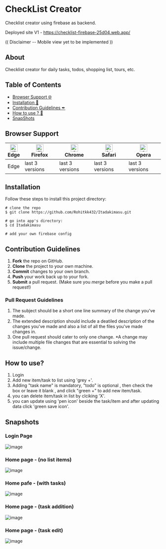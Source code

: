 # CheckList Creator
Checklist creator using firebase as backend. 

Deployed site V1 - https://checklist-firebase-25d04.web.app/

(( Disclaimer -- Mobile view yet to be implemented ))

## About
Checklist creator for daily tasks, todos, shopping list, tours, etc.

## Table of Contents
- [Browser Support 🌐](#browser-support)
- [Installation 🐣](#installation)
- [Contribution Guidelines ✒](#contribution-guidelines)
- [How to use ? 📖](#how-to-use)
- [SnapShots](#snapshots)

## Browser Support
| [<img src="https://raw.githubusercontent.com/alrra/browser-logos/master/src/edge/edge_48x48.png" alt="IE / Edge" width="24px" height="24px" />](http://godban.github.io/browsers-support-badges/)</br>Edge | [<img src="https://raw.githubusercontent.com/alrra/browser-logos/master/src/firefox/firefox_48x48.png" alt="Firefox" width="24px" height="24px" />](http://godban.github.io/browsers-support-badges/)</br>Firefox | [<img src="https://raw.githubusercontent.com/alrra/browser-logos/master/src/chrome/chrome_48x48.png" alt="Chrome" width="24px" height="24px" />](http://godban.github.io/browsers-support-badges/)</br>Chrome | [<img src="https://raw.githubusercontent.com/alrra/browser-logos/master/src/safari/safari_48x48.png" alt="Safari" width="24px" height="24px" />](http://godban.github.io/browsers-support-badges/)</br>Safari | [<img src="https://raw.githubusercontent.com/alrra/browser-logos/master/src/opera/opera_48x48.png" alt="Opera" width="24px" height="24px" />](http://godban.github.io/browsers-support-badges/)</br>Opera |
| --- | --- | --- | --- | --- |
| Edge | last 3 versions | last 3 versions | last 3 versions | last 3 versions |

## Installation

Follow these steps to install this project directory:

```
# clone the repo
$ git clone https://github.com/Rohitkk432/Itadakimasu.git

# go into app's directory:
$ cd Itadakimasu

# add your own firebase config
```

## Contribution Guidelines
1. **Fork** the repo on GitHub.
2. **Clone** the project to your own machine.
3. **Commit** changes to your own branch.
4. **Push** your work back up to your fork.
5. **Submit** a pull request.
(Make sure you *merge* before you make a pull request!)

### Pull Request Guidelines
1. The subject should be a short one line summary of the change you've made.
2. The extended description should include a deatiled description of the changes you've made and also a list of all the files you've made changes in.
3. One pull request should cater to only one change. *A change may include multiple file changes that are essential to solving the issue/change.

## How to use?
1. Login
2. Add new item/task to list using 'grey +'.
3. Adding "task name" is mandatory, "todo" is optional , then check the box or leave it blank , and click "green +" to add new item/task.
4. you can delete item/task in list by clciking 'X'.
5. you can update using 'pen icon' beside the task/item and after updating data click 'green save icon'.

## Snapshots

### Login Page
![image](https://user-images.githubusercontent.com/74586376/131902129-c7aca314-cfa2-4b47-b0c9-118332fa8f46.png)

### Home page - (no list items)
![image](https://user-images.githubusercontent.com/74586376/131902201-d8d312ee-eb0f-424a-b055-08e6fd06b21b.png)

### Home pafe - (with tasks)
![image](https://user-images.githubusercontent.com/74586376/131902340-71ae2340-97dc-40d4-8f87-88e8808ed3ca.png)

### Home page - (task addition)
![image](https://user-images.githubusercontent.com/74586376/131902442-5a877265-c055-4361-9765-f99e18f0e797.png)

### Home page - (task edit)
![image](https://user-images.githubusercontent.com/74586376/131902544-1f3948e9-eabd-48d0-9417-a64efcc41f60.png)

